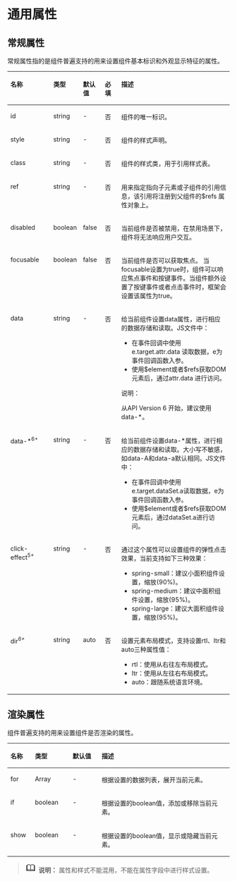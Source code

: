 # 通用属性<a name="ZH-CN_TOPIC_0000001173324641"></a>

## 常规属性<a name="section861395713012"></a>

常规属性指的是组件普遍支持的用来设置组件基本标识和外观显示特征的属性。

<a name="tb330011ff53049a69f27cec012adf8c1"></a>
<table><thead align="left"><tr id="r4301f3a3b24c499c9bfc42b76ab785f9"><th class="cellrowborder" valign="top" width="19.598040195980403%" id="mcps1.1.6.1.1"><p id="a9ba8c579217b4b8b841b035f1d28b20e"><a name="a9ba8c579217b4b8b841b035f1d28b20e"></a><a name="a9ba8c579217b4b8b841b035f1d28b20e"></a>名称</p>
</th>
<th class="cellrowborder" valign="top" width="11.178882111788822%" id="mcps1.1.6.1.2"><p id="a633002333b024497914a4b172446f14e"><a name="a633002333b024497914a4b172446f14e"></a><a name="a633002333b024497914a4b172446f14e"></a>类型</p>
</th>
<th class="cellrowborder" valign="top" width="9.899010098990102%" id="mcps1.1.6.1.3"><p id="a4950f7884c6540b9ad523ac34657d952"><a name="a4950f7884c6540b9ad523ac34657d952"></a><a name="a4950f7884c6540b9ad523ac34657d952"></a>默认值</p>
</th>
<th class="cellrowborder" valign="top" width="7.56924307569243%" id="mcps1.1.6.1.4"><p id="p58189597166"><a name="p58189597166"></a><a name="p58189597166"></a>必填</p>
</th>
<th class="cellrowborder" valign="top" width="51.754824517548236%" id="mcps1.1.6.1.5"><p id="a1313564aa9404a338447087d5918c17d"><a name="a1313564aa9404a338447087d5918c17d"></a><a name="a1313564aa9404a338447087d5918c17d"></a>描述</p>
</th>
</tr>
</thead>
<tbody><tr id="r06a481428e8d455fba919d3d4618be31"><td class="cellrowborder" valign="top" width="19.598040195980403%" headers="mcps1.1.6.1.1 "><p id="adb8a73146d764f2aab50fc046169ab26"><a name="adb8a73146d764f2aab50fc046169ab26"></a><a name="adb8a73146d764f2aab50fc046169ab26"></a>id</p>
</td>
<td class="cellrowborder" valign="top" width="11.178882111788822%" headers="mcps1.1.6.1.2 "><p id="a06898db2627246f78e85d4fbadeee85c"><a name="a06898db2627246f78e85d4fbadeee85c"></a><a name="a06898db2627246f78e85d4fbadeee85c"></a>string</p>
</td>
<td class="cellrowborder" valign="top" width="9.899010098990102%" headers="mcps1.1.6.1.3 "><p id="ae685ead324a647bcba1bbb45c9402dd6"><a name="ae685ead324a647bcba1bbb45c9402dd6"></a><a name="ae685ead324a647bcba1bbb45c9402dd6"></a>-</p>
</td>
<td class="cellrowborder" valign="top" width="7.56924307569243%" headers="mcps1.1.6.1.4 "><p id="p78183594166"><a name="p78183594166"></a><a name="p78183594166"></a>否</p>
</td>
<td class="cellrowborder" valign="top" width="51.754824517548236%" headers="mcps1.1.6.1.5 "><p id="a692121725a9b4ebbae65cd22b94b672e"><a name="a692121725a9b4ebbae65cd22b94b672e"></a><a name="a692121725a9b4ebbae65cd22b94b672e"></a>组件的唯一标识。</p>
</td>
</tr>
<tr id="r952ef46b64ee439d9c83da15ef587444"><td class="cellrowborder" valign="top" width="19.598040195980403%" headers="mcps1.1.6.1.1 "><p id="a7c032d302e1d437eac59680e066308b0"><a name="a7c032d302e1d437eac59680e066308b0"></a><a name="a7c032d302e1d437eac59680e066308b0"></a>style</p>
</td>
<td class="cellrowborder" valign="top" width="11.178882111788822%" headers="mcps1.1.6.1.2 "><p id="a6ba72f5c52df4fba9b02b5dffa26677e"><a name="a6ba72f5c52df4fba9b02b5dffa26677e"></a><a name="a6ba72f5c52df4fba9b02b5dffa26677e"></a>string</p>
</td>
<td class="cellrowborder" valign="top" width="9.899010098990102%" headers="mcps1.1.6.1.3 "><p id="a23cec1f95fd04ff1b3b20f58844ea654"><a name="a23cec1f95fd04ff1b3b20f58844ea654"></a><a name="a23cec1f95fd04ff1b3b20f58844ea654"></a>-</p>
</td>
<td class="cellrowborder" valign="top" width="7.56924307569243%" headers="mcps1.1.6.1.4 "><p id="p78181459131617"><a name="p78181459131617"></a><a name="p78181459131617"></a>否</p>
</td>
<td class="cellrowborder" valign="top" width="51.754824517548236%" headers="mcps1.1.6.1.5 "><p id="ab9c92d331da44a0e9114f6760340680a"><a name="ab9c92d331da44a0e9114f6760340680a"></a><a name="ab9c92d331da44a0e9114f6760340680a"></a>组件的样式声明。</p>
</td>
</tr>
<tr id="rc5f2117da84c42f2affe3c923dc48922"><td class="cellrowborder" valign="top" width="19.598040195980403%" headers="mcps1.1.6.1.1 "><p id="a3e97d6d2a5b84e06bf619049840a00a8"><a name="a3e97d6d2a5b84e06bf619049840a00a8"></a><a name="a3e97d6d2a5b84e06bf619049840a00a8"></a>class</p>
</td>
<td class="cellrowborder" valign="top" width="11.178882111788822%" headers="mcps1.1.6.1.2 "><p id="af0974175e9434735b035a4db9146aa04"><a name="af0974175e9434735b035a4db9146aa04"></a><a name="af0974175e9434735b035a4db9146aa04"></a>string</p>
</td>
<td class="cellrowborder" valign="top" width="9.899010098990102%" headers="mcps1.1.6.1.3 "><p id="aa5caace6225b440eba13dc2230f3ef0f"><a name="aa5caace6225b440eba13dc2230f3ef0f"></a><a name="aa5caace6225b440eba13dc2230f3ef0f"></a>-</p>
</td>
<td class="cellrowborder" valign="top" width="7.56924307569243%" headers="mcps1.1.6.1.4 "><p id="p11818859171614"><a name="p11818859171614"></a><a name="p11818859171614"></a>否</p>
</td>
<td class="cellrowborder" valign="top" width="51.754824517548236%" headers="mcps1.1.6.1.5 "><p id="a2f6321cf45ae481983a88dcc2f900900"><a name="a2f6321cf45ae481983a88dcc2f900900"></a><a name="a2f6321cf45ae481983a88dcc2f900900"></a>组件的样式类，用于引用样式表。</p>
</td>
</tr>
<tr id="row286117113158"><td class="cellrowborder" valign="top" width="19.598040195980403%" headers="mcps1.1.6.1.1 "><p id="p1786251117156"><a name="p1786251117156"></a><a name="p1786251117156"></a>ref</p>
</td>
<td class="cellrowborder" valign="top" width="11.178882111788822%" headers="mcps1.1.6.1.2 "><p id="p1086241119157"><a name="p1086241119157"></a><a name="p1086241119157"></a>string</p>
</td>
<td class="cellrowborder" valign="top" width="9.899010098990102%" headers="mcps1.1.6.1.3 "><p id="p586281111151"><a name="p586281111151"></a><a name="p586281111151"></a>-</p>
</td>
<td class="cellrowborder" valign="top" width="7.56924307569243%" headers="mcps1.1.6.1.4 "><p id="p181818590163"><a name="p181818590163"></a><a name="p181818590163"></a>否</p>
</td>
<td class="cellrowborder" valign="top" width="51.754824517548236%" headers="mcps1.1.6.1.5 "><p id="p113416153342"><a name="p113416153342"></a><a name="p113416153342"></a>用来指定指向子元素<span id="ph56099211134"><a name="ph56099211134"></a><a name="ph56099211134"></a>或子组件</span>的引用信息，该引用将注册到父组件的$refs 属性对象上。</p>
</td>
</tr>
<tr id="r2d32d58f3a404bf2951a57d06302620d"><td class="cellrowborder" valign="top" width="19.598040195980403%" headers="mcps1.1.6.1.1 "><p id="ab8d3c8007e0a42b9962e0db009e7be9d"><a name="ab8d3c8007e0a42b9962e0db009e7be9d"></a><a name="ab8d3c8007e0a42b9962e0db009e7be9d"></a>disabled</p>
</td>
<td class="cellrowborder" valign="top" width="11.178882111788822%" headers="mcps1.1.6.1.2 "><p id="a05782d6a1a5d42918bc95813dca610d6"><a name="a05782d6a1a5d42918bc95813dca610d6"></a><a name="a05782d6a1a5d42918bc95813dca610d6"></a>boolean</p>
</td>
<td class="cellrowborder" valign="top" width="9.899010098990102%" headers="mcps1.1.6.1.3 "><p id="a3e2f721f63a74e4b974e9bd5e2f88994"><a name="a3e2f721f63a74e4b974e9bd5e2f88994"></a><a name="a3e2f721f63a74e4b974e9bd5e2f88994"></a>false</p>
</td>
<td class="cellrowborder" valign="top" width="7.56924307569243%" headers="mcps1.1.6.1.4 "><p id="p128181959161612"><a name="p128181959161612"></a><a name="p128181959161612"></a>否</p>
</td>
<td class="cellrowborder" valign="top" width="51.754824517548236%" headers="mcps1.1.6.1.5 "><p id="a4065980a1e914cf98acce5250ee4ae5a"><a name="a4065980a1e914cf98acce5250ee4ae5a"></a><a name="a4065980a1e914cf98acce5250ee4ae5a"></a>当前组件是否被禁用，在禁用场景下，组件将无法响应用户交互。</p>
</td>
</tr>
<tr id="r7f258d2c12844b5bbb0b880b9c5fa7d7"><td class="cellrowborder" valign="top" width="19.598040195980403%" headers="mcps1.1.6.1.1 "><p id="abe276788904d4133bf35c5594eb4d20a"><a name="abe276788904d4133bf35c5594eb4d20a"></a><a name="abe276788904d4133bf35c5594eb4d20a"></a>focusable</p>
</td>
<td class="cellrowborder" valign="top" width="11.178882111788822%" headers="mcps1.1.6.1.2 "><p id="a8a4db446ac404162806f6013cacf49a8"><a name="a8a4db446ac404162806f6013cacf49a8"></a><a name="a8a4db446ac404162806f6013cacf49a8"></a>boolean</p>
</td>
<td class="cellrowborder" valign="top" width="9.899010098990102%" headers="mcps1.1.6.1.3 "><p id="a515466e622f447ce8bcb07e0e85d0c50"><a name="a515466e622f447ce8bcb07e0e85d0c50"></a><a name="a515466e622f447ce8bcb07e0e85d0c50"></a>false</p>
</td>
<td class="cellrowborder" valign="top" width="7.56924307569243%" headers="mcps1.1.6.1.4 "><p id="p8818135901612"><a name="p8818135901612"></a><a name="p8818135901612"></a>否</p>
</td>
<td class="cellrowborder" valign="top" width="51.754824517548236%" headers="mcps1.1.6.1.5 "><p id="a8e6a00e044b44797a3db0ea017c82cd5"><a name="a8e6a00e044b44797a3db0ea017c82cd5"></a><a name="a8e6a00e044b44797a3db0ea017c82cd5"></a>当前组件是否可以获取焦点。 当focusable设置为true时，组件可以响应焦点事件和按键事件。当组件额外设置了按键事件或者点击事件时，框架会设置该属性为true。</p>
</td>
</tr>
<tr id="row17245762598"><td class="cellrowborder" valign="top" width="19.598040195980403%" headers="mcps1.1.6.1.1 "><p id="p4643111525911"><a name="p4643111525911"></a><a name="p4643111525911"></a>data</p>
</td>
<td class="cellrowborder" valign="top" width="11.178882111788822%" headers="mcps1.1.6.1.2 "><p id="p586671911599"><a name="p586671911599"></a><a name="p586671911599"></a>string</p>
</td>
<td class="cellrowborder" valign="top" width="9.899010098990102%" headers="mcps1.1.6.1.3 "><p id="p18866121905913"><a name="p18866121905913"></a><a name="p18866121905913"></a>-</p>
</td>
<td class="cellrowborder" valign="top" width="7.56924307569243%" headers="mcps1.1.6.1.4 "><p id="p168661719165920"><a name="p168661719165920"></a><a name="p168661719165920"></a>否</p>
</td>
<td class="cellrowborder" valign="top" width="51.754824517548236%" headers="mcps1.1.6.1.5 "><p id="p84627247592"><a name="p84627247592"></a><a name="p84627247592"></a>给当前组件设置data属性，进行相应的数据存储和读取。JS文件中：</p>
<a name="ul711919169212"></a><a name="ul711919169212"></a><ul id="ul711919169212"><li>在事件回调中使用 e.target.attr.data 读取数据，e为事件回调函数入参。</li><li>使用$element或者$refs获取DOM元素后，通过attr.data 进行访问。</li></ul>
<div class="note" id="note259213045911"><a name="note259213045911"></a><a name="note259213045911"></a><span class="notetitle"> 说明： </span><div class="notebody"><p id="p359213019595"><a name="p359213019595"></a><a name="p359213019595"></a>从API Version 6 开始，建议使用data-*。</p>
</div></div>
</td>
</tr>
<tr id="rc6c4586e5aa8487ba77c1e8df90c121d"><td class="cellrowborder" valign="top" width="19.598040195980403%" headers="mcps1.1.6.1.1 "><p id="p2077661832920"><a name="p2077661832920"></a><a name="p2077661832920"></a>data-*<sup id="sup186963594254"><a name="sup186963594254"></a><a name="sup186963594254"></a>6+</sup></p>
</td>
<td class="cellrowborder" valign="top" width="11.178882111788822%" headers="mcps1.1.6.1.2 "><p id="a8e6d1bb4d0bc423fb8466ee3acd1882f"><a name="a8e6d1bb4d0bc423fb8466ee3acd1882f"></a><a name="a8e6d1bb4d0bc423fb8466ee3acd1882f"></a>string</p>
</td>
<td class="cellrowborder" valign="top" width="9.899010098990102%" headers="mcps1.1.6.1.3 "><p id="ab8cb15c9c3444b13b64945788131dce6"><a name="ab8cb15c9c3444b13b64945788131dce6"></a><a name="ab8cb15c9c3444b13b64945788131dce6"></a>-</p>
</td>
<td class="cellrowborder" valign="top" width="7.56924307569243%" headers="mcps1.1.6.1.4 "><p id="p1281819591169"><a name="p1281819591169"></a><a name="p1281819591169"></a>否</p>
</td>
<td class="cellrowborder" valign="top" width="51.754824517548236%" headers="mcps1.1.6.1.5 "><p id="p610744434310"><a name="p610744434310"></a><a name="p610744434310"></a>给当前组件设置data-*属性，进行相应的数据存储和读取。大小写不敏感，如data-A和data-a默认相同。JS文件中：</p>
<a name="ul9134650114317"></a><a name="ul9134650114317"></a><ul id="ul9134650114317"><li>在事件回调中使用 e.target.dataSet.a读取数据，e为事件回调函数入参。</li><li>使用$element或者$refs获取DOM元素后，通过dataSet.a进行访问。</li></ul>
</td>
</tr>
<tr id="row1244153883420"><td class="cellrowborder" valign="top" width="19.598040195980403%" headers="mcps1.1.6.1.1 "><p id="p18696114719319"><a name="p18696114719319"></a><a name="p18696114719319"></a>click-effect<sup id="sup47011517183712"><a name="sup47011517183712"></a><a name="sup47011517183712"></a>5+</sup></p>
</td>
<td class="cellrowborder" valign="top" width="11.178882111788822%" headers="mcps1.1.6.1.2 "><p id="p14696164713116"><a name="p14696164713116"></a><a name="p14696164713116"></a>string</p>
</td>
<td class="cellrowborder" valign="top" width="9.899010098990102%" headers="mcps1.1.6.1.3 "><p id="p16964479311"><a name="p16964479311"></a><a name="p16964479311"></a>-</p>
</td>
<td class="cellrowborder" valign="top" width="7.56924307569243%" headers="mcps1.1.6.1.4 "><p id="p13696184713318"><a name="p13696184713318"></a><a name="p13696184713318"></a>否</p>
</td>
<td class="cellrowborder" valign="top" width="51.754824517548236%" headers="mcps1.1.6.1.5 "><p id="p5696144719319"><a name="p5696144719319"></a><a name="p5696144719319"></a>通过这个属性可以设置组件的弹性点击效果，当前支持如下三种效果：</p>
<a name="ul208595598331"></a><a name="ul208595598331"></a><ul id="ul208595598331"><li>spring-small：建议小面积组件设置，缩放(90%)。</li><li>spring-medium：建议中面积组件设置，缩放(95%)。</li><li>spring-large：建议大面积组件设置，缩放(95%)。</li></ul>
</td>
</tr>
<tr id="row19878353012"><td class="cellrowborder" valign="top" width="19.598040195980403%" headers="mcps1.1.6.1.1 "><p id="p14988113519011"><a name="p14988113519011"></a><a name="p14988113519011"></a>dir<sup id="sup3641134416020"><a name="sup3641134416020"></a><a name="sup3641134416020"></a><span>6+</span></sup></p>
</td>
<td class="cellrowborder" valign="top" width="11.178882111788822%" headers="mcps1.1.6.1.2 "><p id="p6988135103"><a name="p6988135103"></a><a name="p6988135103"></a>string</p>
</td>
<td class="cellrowborder" valign="top" width="9.899010098990102%" headers="mcps1.1.6.1.3 "><p id="p29881351108"><a name="p29881351108"></a><a name="p29881351108"></a>auto</p>
</td>
<td class="cellrowborder" valign="top" width="7.56924307569243%" headers="mcps1.1.6.1.4 "><p id="p1298817358013"><a name="p1298817358013"></a><a name="p1298817358013"></a>否</p>
</td>
<td class="cellrowborder" valign="top" width="51.754824517548236%" headers="mcps1.1.6.1.5 "><p id="p1154612321525"><a name="p1154612321525"></a><a name="p1154612321525"></a>设置元素布局模式，支持设置rtl、ltr和auto三种属性值：</p>
<a name="ul1270142317311"></a><a name="ul1270142317311"></a><ul id="ul1270142317311"><li>rtl：使用从右往左布局模式。</li><li>ltr：使用从左往右布局模式。</li><li>auto：跟随系统语言环境。</li></ul>
</td>
</tr>
</tbody>
</table>

## 渲染属性<a name="section1894362211119"></a>

组件普遍支持的用来设置组件是否渲染的属性。

<a name="t167e4383136e4192be0326d6c9e3d9dd"></a>
<table><thead align="left"><tr id="r54d9459300ff49aa85660965058ef445"><th class="cellrowborder" valign="top" width="11%" id="mcps1.1.5.1.1"><p id="a11f33247441149f19824ae2c3ef738e2"><a name="a11f33247441149f19824ae2c3ef738e2"></a><a name="a11f33247441149f19824ae2c3ef738e2"></a>名称</p>
</th>
<th class="cellrowborder" valign="top" width="17%" id="mcps1.1.5.1.2"><p id="aa506ee4065dd4497858e9afe6145089b"><a name="aa506ee4065dd4497858e9afe6145089b"></a><a name="aa506ee4065dd4497858e9afe6145089b"></a>类型</p>
</th>
<th class="cellrowborder" valign="top" width="13%" id="mcps1.1.5.1.3"><p id="aa4d2a78c677040a2a4ad58dffbb6fd87"><a name="aa4d2a78c677040a2a4ad58dffbb6fd87"></a><a name="aa4d2a78c677040a2a4ad58dffbb6fd87"></a>默认值</p>
</th>
<th class="cellrowborder" valign="top" width="59%" id="mcps1.1.5.1.4"><p id="af93b9bcb40554aacb2b0396faa59081f"><a name="af93b9bcb40554aacb2b0396faa59081f"></a><a name="af93b9bcb40554aacb2b0396faa59081f"></a>描述</p>
</th>
</tr>
</thead>
<tbody><tr id="re9ffa6c6bf06441c814ab63efe06b061"><td class="cellrowborder" valign="top" width="11%" headers="mcps1.1.5.1.1 "><p id="ab454b93369374a69971f383a653a81ac"><a name="ab454b93369374a69971f383a653a81ac"></a><a name="ab454b93369374a69971f383a653a81ac"></a>for</p>
</td>
<td class="cellrowborder" valign="top" width="17%" headers="mcps1.1.5.1.2 "><p id="ae7cf5d8d2992412e9920a5ac8cd4a6ec"><a name="ae7cf5d8d2992412e9920a5ac8cd4a6ec"></a><a name="ae7cf5d8d2992412e9920a5ac8cd4a6ec"></a>Array</p>
</td>
<td class="cellrowborder" valign="top" width="13%" headers="mcps1.1.5.1.3 "><p id="a2116e04e20814c9ba6e748cc2263e684"><a name="a2116e04e20814c9ba6e748cc2263e684"></a><a name="a2116e04e20814c9ba6e748cc2263e684"></a>-</p>
</td>
<td class="cellrowborder" valign="top" width="59%" headers="mcps1.1.5.1.4 "><p id="ac2b2f9636e3e434ab434d20640129478"><a name="ac2b2f9636e3e434ab434d20640129478"></a><a name="ac2b2f9636e3e434ab434d20640129478"></a>根据设置的数据列表，展开当前元素。</p>
</td>
</tr>
<tr id="rc91e3951ca2b4b6b93197b3bd4b98937"><td class="cellrowborder" valign="top" width="11%" headers="mcps1.1.5.1.1 "><p id="aca5eb210453a48ff88aa6c622a6e1fc4"><a name="aca5eb210453a48ff88aa6c622a6e1fc4"></a><a name="aca5eb210453a48ff88aa6c622a6e1fc4"></a>if</p>
</td>
<td class="cellrowborder" valign="top" width="17%" headers="mcps1.1.5.1.2 "><p id="afd75f2dd9f6a456d992016cf546af694"><a name="afd75f2dd9f6a456d992016cf546af694"></a><a name="afd75f2dd9f6a456d992016cf546af694"></a>boolean</p>
</td>
<td class="cellrowborder" valign="top" width="13%" headers="mcps1.1.5.1.3 "><p id="a81a51fbb63094344b12f9b565fa363e5"><a name="a81a51fbb63094344b12f9b565fa363e5"></a><a name="a81a51fbb63094344b12f9b565fa363e5"></a>-</p>
</td>
<td class="cellrowborder" valign="top" width="59%" headers="mcps1.1.5.1.4 "><p id="a30502d8bfe2843c79bbf224120f023cd"><a name="a30502d8bfe2843c79bbf224120f023cd"></a><a name="a30502d8bfe2843c79bbf224120f023cd"></a>根据设置的boolean值，添加或移除当前元素。</p>
</td>
</tr>
<tr id="r5fdf7f30ef514ec0ac91ff51edd5d854"><td class="cellrowborder" valign="top" width="11%" headers="mcps1.1.5.1.1 "><p id="aa96b777355f24fa19e88fd575c4fbaac"><a name="aa96b777355f24fa19e88fd575c4fbaac"></a><a name="aa96b777355f24fa19e88fd575c4fbaac"></a>show</p>
</td>
<td class="cellrowborder" valign="top" width="17%" headers="mcps1.1.5.1.2 "><p id="a8394664afe1d4680bc83bf7da901cc4a"><a name="a8394664afe1d4680bc83bf7da901cc4a"></a><a name="a8394664afe1d4680bc83bf7da901cc4a"></a>boolean</p>
</td>
<td class="cellrowborder" valign="top" width="13%" headers="mcps1.1.5.1.3 "><p id="a9eaf00abf94e4db3aceddf602627f014"><a name="a9eaf00abf94e4db3aceddf602627f014"></a><a name="a9eaf00abf94e4db3aceddf602627f014"></a>-</p>
</td>
<td class="cellrowborder" valign="top" width="59%" headers="mcps1.1.5.1.4 "><p id="a7447614467b8496ea999e56e6eb8c5fe"><a name="a7447614467b8496ea999e56e6eb8c5fe"></a><a name="a7447614467b8496ea999e56e6eb8c5fe"></a>根据设置的boolean值，显示或隐藏当前元素。</p>
</td>
</tr>
</tbody>
</table>

>![](../../public_sys-resources/icon-note.gif) **说明：** 
>属性和样式不能混用，不能在属性字段中进行样式设置。

